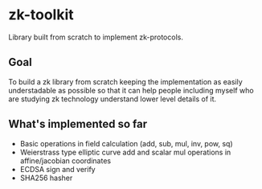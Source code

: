 # zk-toolkit
Library built from scratch to implement zk-protocols.

## Goal
To build a zk library from scratch keeping the implementation as easily understadable as possible so that it can help people including myself who are studying zk technology understand lower level details of it.

## What's implemented so far
- Basic operations in field calculation (add, sub, mul, inv, pow, sq)
- Weierstrass type elliptic curve add and scalar mul operations in affine/jacobian coordinates
- ECDSA sign and verify
- SHA256 hasher
